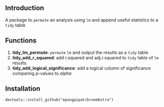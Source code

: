 ## Introduction

A package to `permute` an analysis using `lm` and append useful statistics to a `tidy` table

## Functions

1. **tidy_lm_permute**: `permute` `lm` and output the results as a `tidy` table.
2. **tidy_add_r_squared**: add r.squared and adj.r.squared to `tidy` table of `lm` results.
3. **tidy_add_logical_significance**: add a logical column of significance comparing *p*-values to *alpha*

## Installation

```{r}
devtools::install_github("epongpipat/broomExtra")
```
